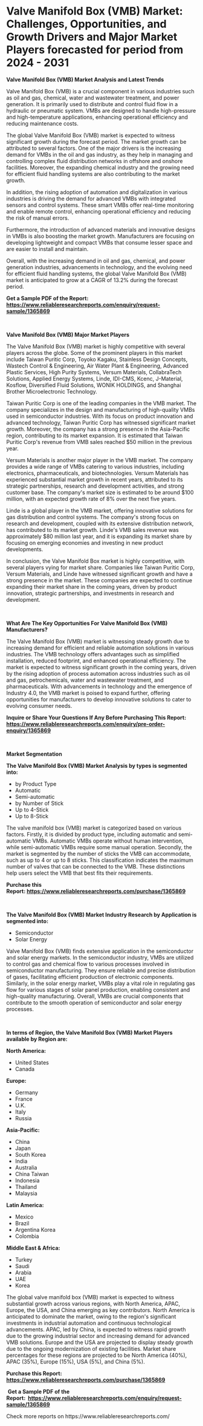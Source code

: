 <p><h1>Valve Manifold Box (VMB) Market: Challenges, Opportunities, and Growth Drivers and Major Market Players forecasted for period from 2024 - 2031</h1></p><p><strong>Valve Manifold Box (VMB) Market Analysis and Latest Trends</strong></p>
<p><p>Valve Manifold Box (VMB) is a crucial component in various industries such as oil and gas, chemical, water and wastewater treatment, and power generation. It is primarily used to distribute and control fluid flow in a hydraulic or pneumatic system. VMBs are designed to handle high-pressure and high-temperature applications, enhancing operational efficiency and reducing maintenance costs.</p><p>The global Valve Manifold Box (VMB) market is expected to witness significant growth during the forecast period. The market growth can be attributed to several factors. One of the major drivers is the increasing demand for VMBs in the oil and gas industry, as they help in managing and controlling complex fluid distribution networks in offshore and onshore facilities. Moreover, the expanding chemical industry and the growing need for efficient fluid handling systems are also contributing to the market growth.</p><p>In addition, the rising adoption of automation and digitalization in various industries is driving the demand for advanced VMBs with integrated sensors and control systems. These smart VMBs offer real-time monitoring and enable remote control, enhancing operational efficiency and reducing the risk of manual errors.</p><p>Furthermore, the introduction of advanced materials and innovative designs in VMBs is also boosting the market growth. Manufacturers are focusing on developing lightweight and compact VMBs that consume lesser space and are easier to install and maintain.</p><p>Overall, with the increasing demand in oil and gas, chemical, and power generation industries, advancements in technology, and the evolving need for efficient fluid handling systems, the global Valve Manifold Box (VMB) market is anticipated to grow at a CAGR of 13.2% during the forecast period.</p></p>
<p><strong>Get a Sample PDF of the Report:&nbsp; <a href="https://www.reliableresearchreports.com/enquiry/request-sample/1365869">https://www.reliableresearchreports.com/enquiry/request-sample/1365869</a></strong></p>
<p>&nbsp;</p>
<p><strong>Valve Manifold Box (VMB) Major Market Players</strong></p>
<p><p>The Valve Manifold Box (VMB) market is highly competitive with several players across the globe. Some of the prominent players in this market include Taiwan Puritic Corp, Toyoko Kagaku, Stainless Design Concepts, Wastech Control & Engineering, Air Water Plant & Engineering, Advanced Plastic Services, High Purity Systems, Versum Materials, CollabraTech Solutions, Applied Energy Systems, Linde, IDI-CMS, Kcenc, J-Material, Kosflow, Diversified Fluid Solutions, WONIK HOLDINGS, and Shanghai Brother Microelectronic Technology.</p><p>Taiwan Puritic Corp is one of the leading companies in the VMB market. The company specializes in the design and manufacturing of high-quality VMBs used in semiconductor industries. With its focus on product innovation and advanced technology, Taiwan Puritic Corp has witnessed significant market growth. Moreover, the company has a strong presence in the Asia-Pacific region, contributing to its market expansion. It is estimated that Taiwan Puritic Corp's revenue from VMB sales reached $50 million in the previous year.</p><p>Versum Materials is another major player in the VMB market. The company provides a wide range of VMBs catering to various industries, including electronics, pharmaceuticals, and biotechnologies. Versum Materials has experienced substantial market growth in recent years, attributed to its strategic partnerships, research and development activities, and strong customer base. The company's market size is estimated to be around $100 million, with an expected growth rate of 8% over the next five years.</p><p>Linde is a global player in the VMB market, offering innovative solutions for gas distribution and control systems. The company's strong focus on research and development, coupled with its extensive distribution network, has contributed to its market growth. Linde's VMB sales revenue was approximately $80 million last year, and it is expanding its market share by focusing on emerging economies and investing in new product developments.</p><p>In conclusion, the Valve Manifold Box market is highly competitive, with several players vying for market share. Companies like Taiwan Puritic Corp, Versum Materials, and Linde have witnessed significant growth and have a strong presence in the market. These companies are expected to continue expanding their market share in the coming years, driven by product innovation, strategic partnerships, and investments in research and development.</p></p>
<p>&nbsp;</p>
<p><strong>What Are The Key Opportunities For Valve Manifold Box (VMB) Manufacturers?</strong></p>
<p><p>The Valve Manifold Box (VMB) market is witnessing steady growth due to increasing demand for efficient and reliable automation solutions in various industries. The VMB technology offers advantages such as simplified installation, reduced footprint, and enhanced operational efficiency. The market is expected to witness significant growth in the coming years, driven by the rising adoption of process automation across industries such as oil and gas, petrochemicals, water and wastewater treatment, and pharmaceuticals. With advancements in technology and the emergence of Industry 4.0, the VMB market is poised to expand further, offering opportunities for manufacturers to develop innovative solutions to cater to evolving consumer needs.</p></p>
<p><strong>Inquire or Share Your Questions If Any Before Purchasing This Report: <a href="https://www.reliableresearchreports.com/enquiry/pre-order-enquiry/1365869">https://www.reliableresearchreports.com/enquiry/pre-order-enquiry/1365869</a></strong></p>
<p>&nbsp;</p>
<p><strong>Market Segmentation</strong></p>
<p><strong>The Valve Manifold Box (VMB) Market Analysis by types is segmented into:</strong></p>
<p><ul><li>by Product Type</li><li>Automatic</li><li>Semi-automatic</li><li>by Number of Stick</li><li>Up to 4-Stick</li><li>Up to 8-Stick</li></ul></p>
<p><p>The valve manifold box (VMB) market is categorized based on various factors. Firstly, it is divided by product type, including automatic and semi-automatic VMBs. Automatic VMBs operate without human intervention, while semi-automatic VMBs require some manual operation. Secondly, the market is segmented by the number of sticks the VMB can accommodate, such as up to 4 or up to 8 sticks. This classification indicates the maximum number of valves that can be connected to the VMB. These distinctions help users select the VMB that best fits their requirements.</p></p>
<p><strong>Purchase this Report:&nbsp;<a href="https://www.reliableresearchreports.com/purchase/1365869">https://www.reliableresearchreports.com/purchase/1365869</a></strong></p>
<p>&nbsp;</p>
<p><strong>The Valve Manifold Box (VMB) Market Industry Research by Application is segmented into:</strong></p>
<p><ul><li>Semiconductor</li><li>Solar Energy</li></ul></p>
<p><p>Valve Manifold Box (VMB) finds extensive application in the semiconductor and solar energy markets. In the semiconductor industry, VMBs are utilized to control gas and chemical flow to various processes involved in semiconductor manufacturing. They ensure reliable and precise distribution of gases, facilitating efficient production of electronic components. Similarly, in the solar energy market, VMBs play a vital role in regulating gas flow for various stages of solar panel production, enabling consistent and high-quality manufacturing. Overall, VMBs are crucial components that contribute to the smooth operation of semiconductor and solar energy processes.</p></p>
<p>&nbsp;</p>
<p><strong>In terms of Region, the Valve Manifold Box (VMB) Market Players available by Region are:</strong></p>
<p>
    <p> <strong> North America: </strong>
        <ul>
            <li>United States</li>
            <li>Canada</li>
        </ul>
        </p> 
    <p> <strong> Europe: </strong>
        <ul>
            <li>Germany</li>
            <li>France</li>
            <li>U.K.</li>
            <li>Italy</li>
            <li>Russia</li>
        </ul>
        </p> 
    <p> <strong> Asia-Pacific: </strong>
        <ul>
            <li>China</li>
            <li>Japan</li>
            <li>South Korea</li>
            <li>India</li>
            <li>Australia</li>
            <li>China Taiwan</li>
            <li>Indonesia</li>
            <li>Thailand</li>
            <li>Malaysia</li>
        </ul>
        </p> 
    <p> <strong> Latin America: </strong>
        <ul>
            <li>Mexico</li>
            <li>Brazil</li>
            <li>Argentina Korea</li>
            <li>Colombia</li>
        </ul>
        </p> 
    <p> <strong> Middle East & Africa: </strong>
        <ul>
            <li>Turkey</li>
            <li>Saudi</li>
            <li>Arabia</li>
            <li>UAE</li>
            <li>Korea</li>
        </ul>
    </p>
    </p>
<p><p>The global valve manifold box (VMB) market is expected to witness substantial growth across various regions, with North America, APAC, Europe, the USA, and China emerging as key contributors. North America is anticipated to dominate the market, owing to the region's significant investments in industrial automation and continuous technological advancements. APAC, led by China, is expected to witness rapid growth due to the growing industrial sector and increasing demand for advanced VMB solutions. Europe and the USA are projected to display steady growth due to the ongoing modernization of existing facilities. Market share percentages for these regions are projected to be North America (40%), APAC (35%), Europe (15%), USA (5%), and China (5%).</p></p>
<p><strong>Purchase this Report: <a href="https://www.reliableresearchreports.com/purchase/1365869">https://www.reliableresearchreports.com/purchase/1365869</a></strong></p>
<p>&nbsp;<strong>Get a Sample PDF of the Report:&nbsp;&nbsp;<a href="https://www.reliableresearchreports.com/enquiry/request-sample/1365869">https://www.reliableresearchreports.com/enquiry/request-sample/1365869</a></strong></p>
<p><strong></strong></p>
<p>Check more reports on https://www.reliableresearchreports.com/</p>